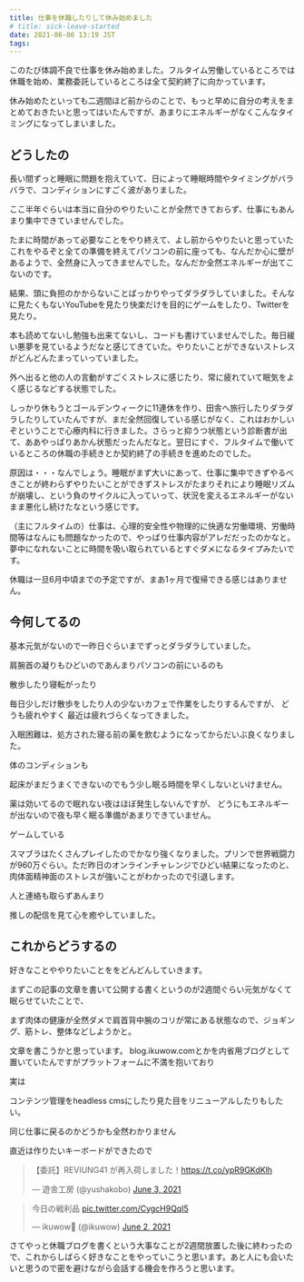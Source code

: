 ```yaml
---
title: 仕事を休職したりして休み始めました
# title: sick-leave-started
date: 2021-06-06 13:19 JST
tags: 
---
```


このたび体調不良で仕事を休み始めました。フルタイム労働しているところでは休職を始め、業務委託しているところは全て契約終了に向かっています。

休み始めたといっても二週間ほど前からのことで、もっと早めに自分の考えをまとめておきたいと思ってはいたんですが、あまりにエネルギーがなくこんなタイミングになってしまいました。

## どうしたの
長い間ずっと睡眠に問題を抱えていて、日によって睡眠時間やタイミングがバラバラで、コンディションにすごく波がありました。

ここ半年ぐらいは本当に自分のやりたいことが全然できておらず、仕事にもあんまり集中できていませんでした。

たまに時間があって必要なことをやり終えて、よし前からやりたいと思っていたこれをやるぞと全ての準備を終えてパソコンの前に座っても、なんだか心に壁があるようで、全然身に入ってきませんでした。なんだか全然エネルギーが出てこないのです。

結果、頭に負担のかからないことばっかりやってダラダラしていました。そんなに見たくもないYouTubeを見たり快楽だけを目的にゲームをしたり、Twitterを見たり。

本も読めてないし勉強も出来てないし、コードも書けていませんでした。毎日緩い悪夢を見ているようだなと感じてきていた。やりたいことができないストレスがどんどんたまっていっていました。

外へ出ると他の人の言動がすごくストレスに感じたり、常に疲れていて眠気をよく感じるなどする状態でした。

しっかり休もうとゴールデンウィークに11連休を作り、田舎へ旅行したりダラダラしたりしていたんですが、まだ全然回復している感じがなく、これはおかしいぞということで心療内科に行きました。さらっと抑うつ状態という診断書が出て、ああやっぱりあかん状態だったんだなと。翌日にすぐ、フルタイムで働いているところの休職の手続きとか契約終了の手続きを進めたのでした。

原因は・・・なんでしょう。睡眠がまず大いにあって、仕事に集中できずやるべきことが終わらずやりたいことができずストレスがたまりそれにより睡眠リズムが崩壊し、という負のサイクルに入っていって、状況を変えるエネルギーがないまま悪化し続けたなという感じです。

（主にフルタイムの）仕事は、心理的安全性や物理的に快適な労働環境、労働時間等はなんにも問題なかったので、やっぱり仕事内容がアレだだったのかなと。夢中になれないことに時間を吸い取られているとすぐダメになるタイプみたいです。

休職は一旦6月中頃までの予定ですが、まあ1ヶ月で復帰できる感じはありません。

## 今何してるの

基本元気がないので一昨日ぐらいまでずっとダラダラしていました。

肩腕首の凝りもひどいのであんまりパソコンの前にいるのも

散歩したり寝転がったり

毎日少しだけ散歩をしたり人の少ないカフェで作業をしたりするんですが、
どうも疲れやすく
最近は疲れづらくなってきました。

入眠困難は、処方された寝る前の薬を飲むようになってからだいぶ良くなりました。

体のコンディションも

起床がまだうまくできないのでもう少し眠る時間を早くしないといけません。

薬は効いてるので眠れない夜はほぼ発生しないんですが、
どうにもエネルギーが出ないので夜も早く眠る準備があまりできていません。


ゲームしている

スマブラはたくさんプレイしたのでかなり強くなりました。プリンで世界戦闘力が960万ぐらい。ただ昨日のオンラインチャレンジでひどい結果になったのと、肉体面精神面のストレスが強いことがわかったので引退します。

人と連絡も取らずあんまり

推しの配信を見て心を癒やしていました。

## これからどうするの

好きなことややりたいことををどんどんしていきます。

まずこの記事の文章を書いて公開する書くというのが2週間ぐらい元気がなくて眠らせていたことで、

まず肉体の健康が全然ダメで肩首背中腕のコリが常にある状態なので、ジョギング、筋トレ、整体などしようかと。


文章を書こうかと思っています。
blog.ikuwow.comとかを内省用ブログとして置いていたんですがプラットフォームに不満を抱いており

実は

コンテンツ管理をheadless cmsにしたり見た目をリニューアルしたりもしたい。

同じ仕事に戻るのかどうかも全然わかりません

直近は作りたいキーボードができたので

<blockquote class="twitter-tweet"><p lang="ja" dir="ltr">【委託】REVIUNG41 が再入荷しました！<a href="https://t.co/ypR9GKdKlh">https://t.co/ypR9GKdKlh</a></p>&mdash; 遊舎工房 (@yushakobo) <a href="https://twitter.com/yushakobo/status/1400366557415444481?ref_src=twsrc%5Etfw">June 3, 2021</a></blockquote> <script async src="https://platform.twitter.com/widgets.js" charset="utf-8"></script>

<blockquote class="twitter-tweet"><p lang="ja" dir="ltr">今日の戦利品 <a href="https://t.co/CygcH9QqI5">pic.twitter.com/CygcH9QqI5</a></p>&mdash; ikuwow🐉 (@ikuwow) <a href="https://twitter.com/ikuwow/status/1400034664555769858?ref_src=twsrc%5Etfw">June 2, 2021</a></blockquote> <script async src="https://platform.twitter.com/widgets.js" charset="utf-8"></script>

さてやっと休職ブログを書くという大事なことが2週間放置した後に終わったので、これからしばらく好きなことをやっていこうと思います。あと人にも会いたいと思うので密を避けながら会話する機会を作ろうと思います。
